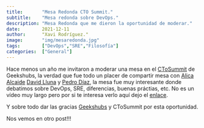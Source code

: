 ```yaml
---
title:       "Mesa Redonda CTO Summit."
subtitle:    "Mesa redonda sobre DevOps."
description: "Mesa Redonda que me dieron la oportunidad de moderar."
date:        2021-12-11
author:      "Xavi Rodríguez."
image:       "img/mesaredonda.jpg"
tags:        ["DevOps","SRE","Filosofía"]
categories:  ["General"]
---
```


Hace menos un año  me invitaron a moderar una mesa  en el [CToSummit](https://ctosummit.geekshubs.com/) de Geekshubs, la verdad que fue todo un placer de compartir mesa con [Alica Alcaide](https://www.linkedin.com/in/aalcalded/)  [David Lluna](https://www.linkedin.com/in/davidlluna/) y [Pedro Díaz](https://www.linkedin.com/in/pedro-d%C3%ADaz-7a80a452/), la mesa fue muy interesante donde debatimos sobre DevOps, SRE, diferencias, buenas práctias, etc.
No es un vídeo muy largo pero por si te interesa verlo aquí dejo el [enlace](https://www.youtube.com/watch?v=vS2HegazBRY).

Y sobre todo dar las gracias [Geekshubs](https://www.geekshubs.com) y CToSummit por esta oportunidad.

Nos vemos en otro post!!!